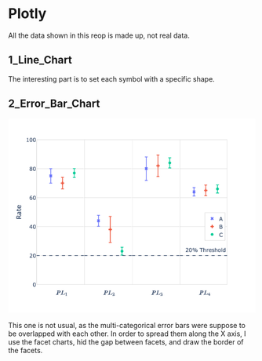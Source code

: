 # Plotly

All the data shown in this reop is made up, not real data.

## 1_Line_Chart

The interesting part is to set each symbol with a specific shape.


## 2_Error_Bar_Chart

![2 error bar](/images/2_error_bar.png)


This one is not usual, as the multi-categorical error bars were suppose to be overlapped with each other.
In order to spread them along the X axis, I use the facet charts, hid the gap between facets, and draw the border of the facets.
